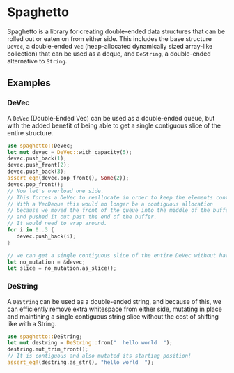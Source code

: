 # Spaghetto

Spaghetto is a library for creating double-ended data structures that can be rolled out or eaten on from either side.
This includes the base structure `DeVec`, a double-ended `Vec` (heap-allocated dynamically sized array-like collection) that can be used as a deque, and `DeString`, a double-ended alternative to `String`.
<br>
## Examples

### DeVec
A `DeVec` (Double-Ended Vec) can be used as a double-ended queue, but with the added benefit of being able to get a single contiguous slice of the entire structure.
```rust
use spaghetto::DeVec;
let mut devec = DeVec::with_capacity(5);
devec.push_back(1);
devec.push_front(2);
devec.push_back(3);
assert_eq!(devec.pop_front(), Some(2));
devec.pop_front();
// Now let's overload one side.
// This forces a DeVec to reallocate in order to keep the elements contiguous.
// With a VecDeque this would no longer be a contiguous allocation
// because we moved the front of the queue into the middle of the buffer
// and pushed it out past the end of the buffer.
// It would need to wrap around.
for i in 0..3 {
   devec.push_back(i);
}

// we can get a single contiguous slice of the entire DeVec without having to shift elements.
let no_mutation = &devec;
let slice = no_mutation.as_slice();
```

### DeString
A `DeString` can be used as a double-ended string, and because of this, we can efficiently remove extra whitespace from either side, mutating in place and maintining a single contiguous string slice without the cost of shifting like with a String.
```rust
use spaghetto::DeString;
let mut destring = DeString::from("  hello world  ");
destring.mut_trim_front();
// It is contiguous and also mutated its starting position!
assert_eq!(destring.as_str(), "hello world  ");
```
